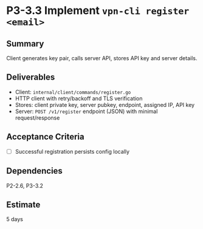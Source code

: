 # P3-3.3 Implement `vpn-cli register <email>`

## Summary
Client generates key pair, calls server API, stores API key and server details.

## Deliverables
- Client: `internal/client/commands/register.go`
- HTTP client with retry/backoff and TLS verification
- Stores: client private key, server pubkey, endpoint, assigned IP, API key
- Server: `POST /v1/register` endpoint (JSON) with minimal request/response

## Acceptance Criteria
- [ ] Successful registration persists config locally

## Dependencies
P2-2.6, P3-3.2

## Estimate
5 days










